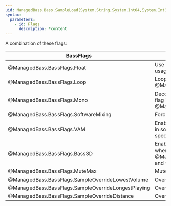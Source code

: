 ```yaml
---
uid: ManagedBass.Bass.SampleLoad(System.String,System.Int64,System.Int32,System.Int32,ManagedBass.BassFlags)
syntax:
  parameters:
    - id: Flags
      description: *content
---
```


A combination of these flags:  

BassFlags                                                 | Description
----------------------------------------------------------|-------------
@ManagedBass.BassFlags.Float                        | Use 32-bit floating-point sample data. Not really recommended for samples as it (at least) doubles the memory usage.
@ManagedBass.BassFlags.Loop                         | Loop the file. This flag can be toggled at any time using @ManagedBass.Bass.ChannelFlags(System.Int32,ManagedBass.BassFlags,ManagedBass.BassFlags).
@ManagedBass.BassFlags.Mono                         | Decode/play the stream (MP3/MP2/MP1 only) in mono, reducing the CPU usage (if it was originally stereo). This flag is automatically applied if @ManagedBass.DeviceInitFlags.Mono was specified when calling @ManagedBass.Bass.Init(System.Int32,System.Int32,ManagedBass.DeviceInitFlags,System.IntPtr,System.IntPtr).
@ManagedBass.BassFlags.SoftwareMixing               | Force the sample to not use hardware mixing.
@ManagedBass.BassFlags.VAM                          | Enables the DX7 voice allocation and management features on the sample, which allows the sample to be played in software or hardware. This flag is ignored if the @ManagedBass.BassFlags.SoftwareMixing flag is also specified.
@ManagedBass.BassFlags.Bass3D                       | Enable 3D functionality. This requires that the @ManagedBass.DeviceInitFlags.Device3D flag was specified when calling @ManagedBass.Bass.Init(System.Int32,System.Int32,ManagedBass.DeviceInitFlags,System.IntPtr,System.IntPtr), and the sample must be mono (Channels = 1).
@ManagedBass.BassFlags.MuteMax                      | Mute the sample when it is at (or beyond) its max distance (software-mixed 3D samples only).
@ManagedBass.BassFlags.SampleOverrideLowestVolume   | Override: the channel with the lowest volume is overridden.
@ManagedBass.BassFlags.SampleOverrideLongestPlaying | Override: the longest playing channel is overridden.
@ManagedBass.BassFlags.SampleOverrideDistance       | Override: the channel furthest away (from the listener) is overridden (3D samples only).